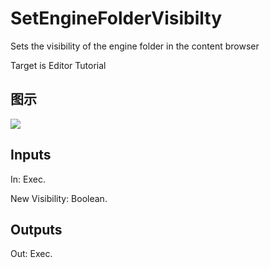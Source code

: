 # SetEngineFolderVisibilty

Sets the visibility of the engine folder in the content browser

Target is Editor Tutorial

## 图示

![]($-20221218-21160538.png)

## Inputs

In: Exec.

New Visibility: Boolean.  

## Outputs

Out: Exec.

